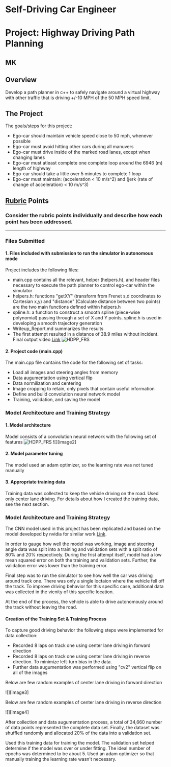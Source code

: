 # **Self-Driving Car Engineer**
# **Project: Highway Driving Path Planning**

## MK

Overview
---
Develop a path planner in c++ to safely navigate around a virtual highway with other traffic that is driving +/-10 MPH of the 50 MPH speed limit.

The Project
---
The goals/steps for this project:
* Ego-car should maintain vehicle speed close to 50 mph, whenever possible
* Ego-car must avoid hitting other cars during all manuvers
* Ego-car must drive inside of the marked road lanes, except when changing lanes
* Ego-car must atleast complete one complete loop around the 6946 (m) length of highway
* Ego-car should take a little over 5 minutes to complete 1 loop
* Ego-car must maintain: (acceleration < 10 m/s^2) and (jerk (rate of change of acceleration) < 10 m/s^3)


[//]: # (Image References)

[image1]: ./Writeup_IV/HDPP_FRS.png "HDPP_FRS"

## [Rubric](https://review.udacity.com/#!/rubrics/432/view) Points

### Consider the rubric points individually and describe how each point has been addressed.

---
### Files Submitted

#### 1. Files included with submission to run the simulator in autonomous mode

Project includes the following files:
* main.cpp contains all the relevant, helper (helpers.h), and header files necessary to execute the path planner to control ego-car within the simulator 
* helpers.h: functions "getXY" (transform from Frenet s,d coordinates to Cartesian x,y) and "distance" (Calculate distance between two points) are the two main functions defined within helpers.h
* spline.h: a function to construct a smooth spline (piece-wise polynomial) passing through a set of X and Y points. spline.h is used in developing a smooth trajectory generation
* Writeup_Report.md summarizes the results
* The first attempt resulted in a distance of 38.9 miles without incident. Final output video [Link](https://www.youtube.com/watch?v=G4B1sXR3a6I&t=10s)
![][image1]


#### 2. Project code (main.cpp)

The main.cpp file contains the code for the following set of tasks:
* Load all images and steering angles from memory
* Data augumentation using vertical flip
* Data normilization and centering
* Image cropping to retain, only pixels that contain useful information
* Define and build convolution neural network model
* Training, validation, and saving the model

### Model Architecture and Training Strategy

#### 1. Model architecture 

Model consists of a convolution neural network with the following set of features 
![][image1]
![][image2]

#### 2. Model parameter tuning

The model used an adam optimizer, so the learning rate was not tuned manually

#### 3. Appropriate training data

Training data was collected to keep the vehicle driving on the road. Used only center lane driving. For details about how I created the training data, see the next section. 

### Model Architecture and Training Strategy

The CNN model used in this project has been replicated and based on the model developed by nvidia for similar work [Link](https://devblogs.nvidia.com/deep-learning-self-driving-cars/).

In order to gauge how well the model was working, image and steering angle data was split into a training and validation sets with a split ratio of 80% and 20% respectively. During the frist attempt itself, model had a low mean squared error on both the training and validation sets. Further, the validation error was lower than the training error. 

Final step was to run the simulator to see how well the car was driving around track one. There was only a single loctaion where the vehicle fell off the track. To improve driving behavior for this specific case, additional data was collected in the vicnity of this specific location.

At the end of the process, the vehicle is able to drive autonomously around the track without leaving the road.


#### Creation of the Training Set & Training Process

To capture good driving behavior the following steps were implemented for data collection:
* Recorded 8 laps on track one using center lane driving in forward direction
* Recorded 8 laps on track one using center lane driving in reverse direction. To minimize left-turn bias in the data.
* Further data augumentation was performed using "cv2" vertical flip on all of the images

Below are few random examples of center lane driving in forward direction

![][image3]


Below are few random examples of center lane driving in reverse direction

![][image4]

After collection and data augumentation process, a total of 34,660 number of data points represented the complete data set. Finally, the dataset was shuffled randomly and allocated 20% of the data into a validation set. 

Used this training data for training the model. The validation set helped determine if the model was over or under fitting. The ideal number of epochs was determined to be about 5. Used an adam optimizer so that manually training the learning rate wasn't necessary.
